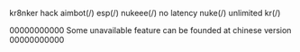 kr8nker hack
aimbot(/)
esp(/)
nukeee(/)
no latency nuke(/)
unlimited kr(/)

00000000000   Some unavailable feature can be founded at chinese version    00000000000
